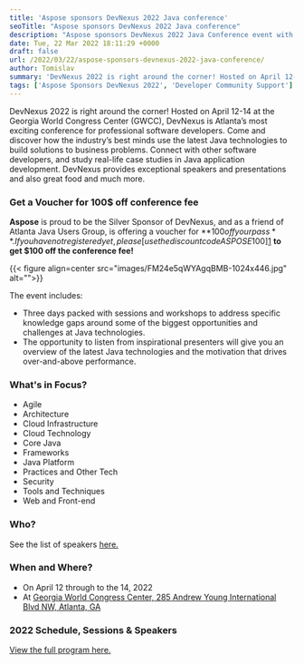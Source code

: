 ```yaml
---
title: 'Aspose sponsors DevNexus 2022 Java conference'
seoTitle: "Aspose sponsors DevNexus 2022 Java conference"
description: "Aspose sponsors DevNexus 2022 Java Conference event with voucher for 100$ off your pass."
date: Tue, 22 Mar 2022 18:11:29 +0000
draft: false
url: /2022/03/22/aspose-sponsors-devnexus-2022-java-conference/
author: Tomislav
summary: 'DevNexus 2022 is right around the corner! Hosted on April 12-14 at the Georgia World Congress Center (GWCC), DevNexus is Atlanta’s most exciting conference for professional software developers. Come and discover how the industry’s best minds use the latest Java technologies to build solutions to business problems. Connect with other software developers, and study real-life case studies in Java application development. DevNexus provides exceptional speakers and presentations and also great food and much more.'
tags: ['Aspose Sponsors DevNexus 2022', 'Developer Community Support']
---
```


DevNexus 2022 is right around the corner! Hosted on April 12-14 at the Georgia World Congress Center (GWCC), DevNexus is Atlanta’s most exciting conference for professional software developers. Come and discover how the industry’s best minds use the latest Java technologies to build solutions to business problems. Connect with other software developers, and study real-life case studies in Java application development. DevNexus provides exceptional speakers and presentations and also great food and much more.

### Get a Voucher for 100$ off conference fee

**Aspose** is proud to be the Silver Sponsor of DevNexus, and as a friend of Atlanta Java Users Group, is offering a voucher for **$100 off your pass**. If you have not registered yet, please [use the discount code ASPOSE$100][1] **to get $100 off the conference fee!**



{{< figure align=center src="images/FM24e5qWYAgqBMB-1024x446.jpg" alt="">}}


The event includes:

*   Three days packed with sessions and workshops to address specific knowledge gaps around some of the biggest opportunities and challenges at Java technologies.
*   The opportunity to listen from inspirational presenters will give you an overview of the latest Java technologies and the motivation that drives over-and-above performance.

### What's in Focus?

*   Agile
*   Architecture
*   Cloud Infrastructure
*   Cloud Technology
*   Core Java
*   Frameworks
*   Java Platform
*   Practices and Other Tech
*   Security
*   Tools and Techniques
*   Web and Front-end

### Who?

See the list of speakers [here.][2]

### When and Where?

*   On April 12 through to the 14, 2022
*   At [Georgia World Congress Center, 285 Andrew Young International Blvd NW, Atlanta, GA][3]

### 2022 Schedule, Sessions & Speakers

[View the full program here.][4]




[1]: https://reg.connectevents.io/ConnectEvents/devnexus2022/redeem?voucher=ASPOSE$100&subevent=None
[2]: https://devnexus.com/speakers/
[3]: https://www.google.com/maps/place/Georgia+World+Congress+Center/@33.76042,-84.3980223,17z/data=!4m2!3m1!1s0x0000000000000000:0x0072f65a339b8777
[4]: https://devnexus.com/schedule



